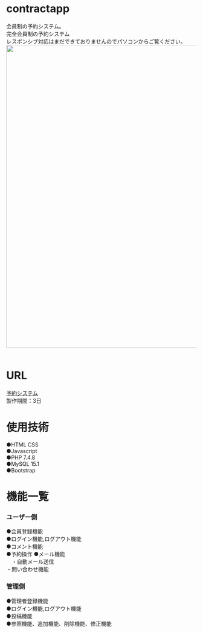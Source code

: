 # contractapp
会員制の予約システム。<br>
完全会員制の予約システム<br>
レスポンシブ対応はまだできておりませんのでパソコンからご覧ください。<br>
<img src="file:///C:/Users/nisin/Downloads/154439.png" width="800" height="800"><br><br>

# URL
[予約システム](https://appcontractapp.herokuapp.com/index.php)<br>
製作期間：3日

# 使用技術
●HTML CSS<br>
●Javascript<br>
●PHP 7.4.8<br>
●MySQL 15.1<br>
●Bootstrap<br>

# 機能一覧
### ユーザー側
●会員登録機能<br>
●ログイン機能,ログアウト機能<br>
●コメント機能<br>
●予約操作
●メール機能<br>
　・自動メール送信<br>
   ・問い合わせ機能<br>
### 管理側
●管理者登録機能<br>
●ログイン機能,ログアウト機能<br>
●投稿機能<br>
●参照機能、追加機能、削除機能、修正機能<br>
